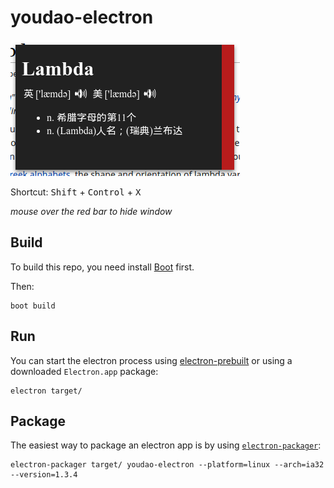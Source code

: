 # youdao-electron

![screenshot](screenshot.png)

Shortcut: <kbd>Shift</kbd> + <kbd>Control</kbd> + <kbd>X</kbd>

*mouse over the red bar to hide window*

## Build

To build this repo, you need install [Boot](https://github.com/boot-clj/boot) first.

Then:

```
boot build
```

## Run

You can start the electron process using
[electron-prebuilt](https://github.com/mafintosh/electron-prebuilt) or
using a downloaded `Electron.app` package:

```
electron target/
```

## Package

The easiest way to package an electron app is by using
[`electron-packager`](https://github.com/maxogden/electron-packager):

```
electron-packager target/ youdao-electron --platform=linux --arch=ia32 --version=1.3.4
```
